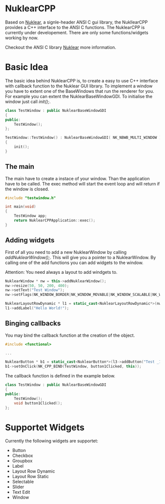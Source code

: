 # NuklearCPP
Based on [Nuklear](https://github.com/vurtun/nuklear), a signle-header ANSI C gui library, the NukllearCPP provides a C++ interface to the ANSI C functions. 
The NuklearCPP is currently under developement. There are only some functions/widgets working by now.

Checkout the ANSI C library [Nuklear](https://github.com/vurtun/nuklear) more information.


# Basic Idea
The basic idea behind NuklearCPP is, to create a easy to use C++ interface with callback function to the Nuklear GUI library. 
To implement a window you have to extent one of the BaseWindows that run the renderer for you. For example you  can 
extent the NuklearBaseWindowGDI. To initialise the window just call *init();*.

```c++
class TestWindow : public NuklearBaseWindowGDI
{
public:
    TestWindow();
};
```

```c++
TestWindow::TestWindow() : NuklearBaseWindowGDI( NK_NBWB_MULTI_WINDOW )
{
    init();
}
```

## The main
The main have to create a instace of your window. Than the application have to be called. The exec method will start the event loop and will return if the window is closed.

```c++
#include "testwindow.h"

int main(void)
{
    TestWindow app;
    return NuklearCPPApplication::exec();
}
```

## Adding widgets

First of all you need to add a new NuklearWindow by calling *addNuklearWindow();*. 
This will give you a pointer to a NuklearWindow. By calling one of the add functions you can add widgets to the
window. 

Attention: You need always a layout to add windgets to.

```c++
NuklearWindow * nw = this->addNuklearWindow();
nw->resize(50, 50, 200, 400);
nw->setText("Test Window");
nw->setFlags(NK_WINDOW_BORDER|NK_WINDOW_MOVABLE|NK_WINDOW_SCALABLE|NK_WINDOW_CLOSABLE|NK_WINDOW_MINIMIZABLE|NK_WINDOW_TITLE);

NuklearLayoutRowDynamic * l1 = static_cast<NuklearLayoutRowDynamic*>(nw->addLayoutRowDynamic( 30, 1 ));
l1->addLabel("Hello World!");
```

## Binging callbacks

You may bind the callback function at the creation of the object.

```c++
#include <functional>

...

NuklearButton * b1 = static_cast<NuklearButton*>(l3->addButton("Test _1_"));
b1->setOnClick(NK_CPP_BIND(TestWindow, button1Clicked, this));
```

The callback function is defined in the example below.

```c++
class TestWindow : public NuklearBaseWindowGDI
{
public:
    TestWindow();
    void button1Clicked();
};
```


# Supportet Widgets

Currently the following widgets are supportet:
- Button
- Checkbox
- Groupbox
- Label
- Layout Row Dynamic
- Layout Row Static
- Selectable
- Slider
- Text Edit
- Window
